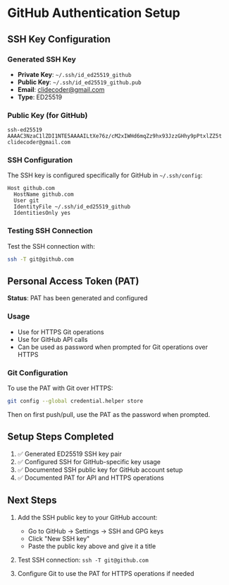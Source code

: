 # GitHub Authentication Setup

## SSH Key Configuration

### Generated SSH Key
- **Private Key**: `~/.ssh/id_ed25519_github`
- **Public Key**: `~/.ssh/id_ed25519_github.pub`
- **Email**: clidecoder@gmail.com
- **Type**: ED25519

### Public Key (for GitHub)
```
ssh-ed25519 AAAAC3NzaC1lZDI1NTE5AAAAILtXe76z/cM2xIWHd6mqZz9hx93JzzGHhy9pPtxlZZ5t clidecoder@gmail.com
```

### SSH Configuration
The SSH key is configured specifically for GitHub in `~/.ssh/config`:

```
Host github.com
  HostName github.com
  User git
  IdentityFile ~/.ssh/id_ed25519_github
  IdentitiesOnly yes
```

### Testing SSH Connection
Test the SSH connection with:
```bash
ssh -T git@github.com
```

## Personal Access Token (PAT)

**Status**: PAT has been generated and configured

### Usage
- Use for HTTPS Git operations
- Use for GitHub API calls
- Can be used as password when prompted for Git operations over HTTPS

### Git Configuration
To use the PAT with Git over HTTPS:
```bash
git config --global credential.helper store
```

Then on first push/pull, use the PAT as the password when prompted.

## Setup Steps Completed

1. ✅ Generated ED25519 SSH key pair
2. ✅ Configured SSH for GitHub-specific key usage
3. ✅ Documented SSH public key for GitHub account setup
4. ✅ Documented PAT for API and HTTPS operations

## Next Steps

1. Add the SSH public key to your GitHub account:
   - Go to GitHub → Settings → SSH and GPG keys
   - Click "New SSH key"
   - Paste the public key above and give it a title

2. Test SSH connection: `ssh -T git@github.com`

3. Configure Git to use the PAT for HTTPS operations if needed